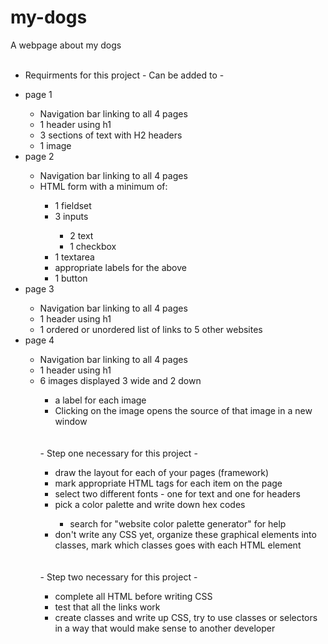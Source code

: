 # my-dogs
A webpage about my dogs
<br><br>
- Requirments for this project - Can be added to -
<ul>
    <li>page 1</li>
    <ul>
        <li>Navigation bar linking to all 4 pages</li>
        <li>1 header using h1</li>
        <li>3 sections of text with H2 headers</li>
        <li>1 image</li>
    </ul>
    <li>page 2</li>
    <ul>
        <li>Navigation bar linking to all 4 pages</li>
        <li>HTML form with a minimum of:</li>
        <ul>
            <li>1 fieldset</li>
            <li>3 inputs</li>
            <ul>
                <li>2 text</li>
                <li>1 checkbox</li>
            </ul>
            <li>1 textarea</li>
            <li>appropriate labels for the above</li>
            <li>1 button</li>
        </ul>
    </ul>
    <li>page 3</li>
    <ul>
        <li>Navigation bar linking to all 4 pages</li>
        <li>1 header using h1</li>
        <li>1 ordered or unordered list of links to 5 other websites</li>
    </ul>
    <li>page 4</li>
    <ul>
        <li>Navigation bar linking to all 4 pages</li>
        <li>1 header using h1</li>
        <li>6 images displayed 3 wide and 2 down</li>
        <ul>
            <li>a label for each image</li>
            <li>Clicking on the image opens the source of that image in a new window</li>
</ul>
<br><br>
- Step one necessary for this project -
<ul>
    <li>draw the layout for each of your pages (framework)</li>
    <li>mark appropriate HTML tags for each item on the page</li>
    <li>select two different fonts - one for text and one for headers</li>
    <li>pick a color palette and write down hex codes</li>
    <ul>
        <li>search for "website color palette generator" for help</li>
    </ul>
    <li>don't write any CSS yet, organize these graphical elements into classes, mark which classes goes with each HTML element</li>
</ul>
<br><br>
- Step two necessary for this project -
<ul>
    <li>complete all HTML before writing CSS</li>
    <li>test that all the links work</li>
    <li>create classes and write up CSS, try to use classes or selectors in a way that would make sense to another developer</li>
</ul>
